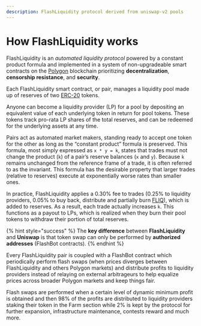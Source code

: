 ```yaml
---
description: FlashLiquidity protocol derived from uniswap-v2 pools
---
```


# How FlashLiquidity works

FlashLiquidity is an _automated liquidity protocol_ powered by a constant product formula and implemented in a system of non-upgradeable smart contracts on the [Polygon](https://docs.polygon.technology) blockchain prioritizing **decentralization**, **censorship resistance**, and **security**.

Each FlashLiquidity smart contract, or pair, manages a liquidity pool made up of reserves of two [ERC-20](https://eips.ethereum.org/EIPS/eip-20) tokens.

Anyone can become a liquidity provider (LP) for a pool by depositing an equivalent value of each underlying token in return for pool tokens. These tokens track pro-rata LP shares of the total reserves, and can be redeemed for the underlying assets at any time.

Pairs act as automated market makers, standing ready to accept one token for the other as long as the “constant product” formula is preserved. This formula, most simply expressed as `x * y = k`, states that trades must not change the product (`k`) of a pair’s reserve balances (`x` and `y`). Because `k` remains unchanged from the reference frame of a trade, it is often referred to as the invariant. This formula has the desirable property that larger trades (relative to reserves) execute at exponentially worse rates than smaller ones.

In practice, FlashLiquidity applies a 0.30% fee to trades (0.25% to liquidity providers, 0.05% to buy back, distribute and partially burn [FLIQ](../fliq-token.md)), which is added to reserves. As a result, each trade actually increases `k`. This functions as a payout to LPs, which is realized when they burn their pool tokens to withdraw their portion of total reserves.

{% hint style="success" %}
The **key difference** between **FlashLiquidity** and **Uniswap** is that token swap can only be performed by **authorized addresses** (FlashBot contracts).
{% endhint %}

Every FlashLiquidity pair is coupled with a FlashBot contract which periodically perform flash swaps (when prices diverges between FlashLiquidity and others Polygon markets) and distribute profits to liquidity providers instead of relaying on external arbitrageurs to help equalize prices across broader Polygon markets and keep things fair.

Flash swaps are performed when a certain level of dynamic minimum profit is obtained and then 98% of the profits are distributed to liquidity providers staking their token in the Farm section while 2% is kept by the protocol for further expansion, infrastructure maintenance, contests reward and much more.
